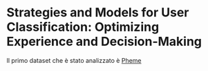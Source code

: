 # Strategies and Models for User Classification: Optimizing Experience and Decision-Making

Il primo dataset che è stato analizzato è [Pheme](https://www.openai.com)
